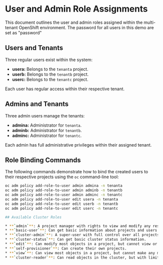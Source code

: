 # User and Admin Role Assignments

This document outlines the user and admin roles assigned within the multi-tenant OpenShift environment.  The password for all users in this demo are set as "password"

## Users and Tenants

Three regular users exist within the system:

* **usera:** Belongs to the `tenanta` project.
* **userb:** Belongs to the `tenantb` project.
* **userc:** Belongs to the `tenantc` project.

Each user has regular access within their respective tenant.

## Admins and Tenants

Three admin users manage the tenants:

* **admina:**  Administrator for `tenanta`.
* **adminb:**  Administrator for `tenantb`.
* **adminc:**  Administrator for `tenantc`.

Each admin has full administrative privileges within their assigned tenant.

## Role Binding Commands

The following commands demonstrate how to bind the created users to their respective projects using the `oc` command-line tool:

```bash
oc adm policy add-role-to-user admin admina -n tenanta
oc adm policy add-role-to-user admin adminb -n tenantb
oc adm policy add-role-to-user admin adminc -n tenantc
oc adm policy add-role-to-user edit usera -n tenanta
oc adm policy add-role-to-user edit userb -n tenantb
oc adm policy add-role-to-user edit userc -n tenantc

## Available Cluster Roles

* **`admin`**: A project manager with rights to view and modify any resource in the project (except quota).
* **`basic-user`**: Can get basic information about projects and users.
* **`cluster-admin`**: A super-user with full control over all projects and resources.
* **`cluster-status`**: Can get basic cluster status information.
* **`edit`**: Can modify most objects in a project, but cannot view or modify roles or bindings.
* **`self-provisioner`**: Can create their own projects.
* **`view`**: Can view most objects in a project, but cannot make any modifications. Cannot view or modify roles or bindings.
* **`cluster-reader`**: Can read objects in the cluster, but with limited viewing capabilities. 

